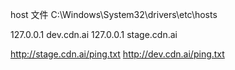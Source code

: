 host 文件
C:\Windows\System32\drivers\etc\hosts

127.0.0.1   dev.cdn.ai
127.0.0.1   stage.cdn.ai

http://stage.cdn.ai/ping.txt
http://dev.cdn.ai/ping.txt